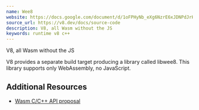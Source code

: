 ```yaml
---
name: Wee8
website: https://docs.google.com/document/d/1oFPHyNb_eXg6NzrE6xJDNPdJrHMZvx0LqsD6wpbd9vY/edit#heading=h.4tfb7x3beh2l
source_url: https://v8.dev/docs/source-code
description: V8, all Wasm without the JS
keywords: runtime v8 c++
---
```


V8, all Wasm without the JS

V8 provides a separate build target producing a library called libwee8. This library supports only WebAssembly, no JavaScript.

## Additional Resources

- [Wasm C/C++ API proposal](https://github.com/WebAssembly/wasm-c-api/)
